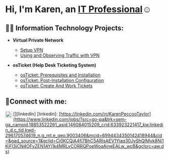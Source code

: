 <h1>Hi, I'm Karen, an <a href="https://linkedin.com/in/Karen Peccoo Taylor">IT Professional</a>☺</h1>

<h2>👨‍💻 Information Technology Projects:</h2>


- <b>Virtual Private Network</b>
  - [Setup VPN](https://github.com/Gabbykar/setup-vpn)
  - [Using and Observing Traffic with VPN](https://github.com/Gabbykar/using-and-observing-traffic-with-vpn)    


- <b>osTicket (Help Desk Ticketing System)</b>
  - [osTicket: Prerequisites and Installation](https://github.com/Gabbykar/osticket-prereqs)
  - [osTicket: Post-Installation Configuration](https://github.com/Gabbykar/post-install-config)
  - [osTicket: Create And Work Tickets](https://github.com/Gabbykar/osticket-creating-and-work-tickets)


<h2>🤳Connect with me:</h2>

[<img align="left" alt="Karen | LinkedIn" width="22px" src="https://cdn.jsdelivr.net/npm/simple-icons@v3/icons/linkedin.svg" />][linkedin]
[linkedin]: [https://linkedin.com/in/KarenPeccooTaylor](https://www.linkedin.com/jobs/?src=go-pa&trk=sem-ga_campid.18853522261_asid.146084015209_crid.633923221417_kw.linkedin_d.c_tid.kwd-296170574619_n.g_mt.e_geo.9003406&mcid=6994434350142418944&cid=&gad_source=1&gclid=Cj0KCQiA4fi7BhC5ARIsAEV1Yiaq30JyShQIMyk8Ni1KjFl3jCN4OFyZEN1AYj1k4MRLvCORRQPoeWoaAineEALw_wcB&gclsrc=aw.ds)
